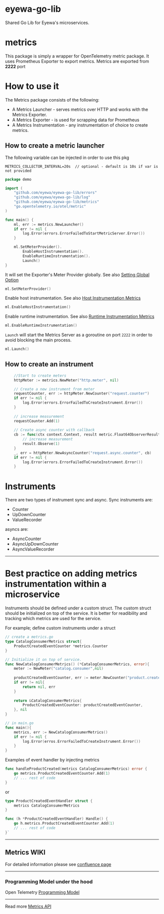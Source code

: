 # eyewa-go-lib
Shared Go Lib for Eyewa's microservices.

# metrics
This package is simply a wrapper for OpenTelemetry metric package. It uses Prometheus
Exporter to export metrics. Metrics are exported from **2222** port

# How to use it
The Metrics package consists of the following:
- A Metrics Launcher - serves metrics over HTTP and works with the Metrics Exporter.
- A Metrics Exporter - is used for scrapping data for Prometheus
- A Metrics Instrumentation - any instrumentation of choice to create metrics.

## How to create a metric launcher
The following variable can be injected in order to use this pkg
```
METRICS_COLLECTOR_INTERVAL=20s  // optional - default is 10s if var is not provided
```

```go
package demo

import (
	"github.com/eyewa/eyewa-go-lib/errors"
	"github.com/eyewa/eyewa-go-lib/log"
	"github.com/eyewa/eyewa-go-lib/metrics"
	"go.opentelemetry.io/otel/metric"
)

func main() {
	ml, err := metrics.NewLauncher()
	if err != nil {
		log.Error(errors.ErrorFailedToStartMetricServer.Error())
	}

	ml.SetMeterProvider().
		EnableHostInstrumentation().
		EnableRuntimeInstrumentation().
		Launch()
}
```
It will set the Exporter's Meter Provider globally. See also [Setting Global Option](https://opentelemetry.io/docs/go/getting-started/#setting-global-options)
```go
ml.SetMeterProvider()
```
Enable host instrumentation. See also [Host Instrumentation Metrics](https://pkg.go.dev/go.opentelemetry.io/contrib/instrumentation/host@v0.20.0#pkg-overview) 
```go
ml.EnableHostInstrumentation()
```
Enable runtime instrumentation. See also [Runtime Instrumentation Metrics](https://pkg.go.dev/go.opentelemetry.io/contrib/instrumentation/runtime@v0.20.0#pkg-overview)
```go
ml.EnableRuntimeInstrumentation()
```
`Launch` will start the Metrics Server as a goroutine on port `2222` in order to avoid blocking the main process.
```go
ml.Launch()
```
## How to create an instrument
```go
    //Start to create meters 
    httpMeter := metrics.NewMeter("http.meter", nil)

    // Create a new instrument from meter
    requestCounter, err := httpMeter.NewCounter("request.counter")
    if err != nil {
        log.Error(errors.ErrorFailedToCreateInstrument.Error())
    }
    
    // increase measurement
    requestCounter.Add(1)
    
    // Create async counter with callback
    cb := func(ctx context.Context, result metric.Float64ObserverResult) {
        // increase measurement
        result.Observe(1)
    }
    _, err = httpMeter.NewAsyncCounter("request.async.counter", cb)
    if err != nil {
        log.Error(errors.ErrorFailedToCreateInstrument.Error())
    }
```
# Instruments
There are two types of instrument sync and async. Sync instruments are:
- Counter
- UpDownCounter
- ValueRecorder

asyncs are:
- AsyncCounter
- AsyncUpDownCounter
- AsyncValueRecorder

---
# Best practice on adding metrics instrumentation within a microservice
Instruments should be defined under a custom struct. The custom struct should be 
initialized on top of the service. It is better for readibility and tracking which 
metrics are used for the service. 

For example; define custom instruments under a struct
```go
// create a metrics.go
type CatalogConsumerMetrics struct{
	ProductCreatedEventCounter *metrics.Counter
}

// Initialize it on top of service.
func NewCatalogConsumerMetrics() (*CatalogConsumerMetrics, error){
    meter := NewMeter("catalog.consumer",nil)
    
    productCreatedEventCounter, err := meter.NewCounter("product.created.event.counter")
    if err != nil{
    	return nil, err
    }
    
    return &CatalogConsumerMetrics{
        ProductCreatedEventCounter: productCreatedEventCounter,
    }, nil
}
```
```go
// in main.go
func main(){
    metrics, err := NewCatalogConsumerMetrics()
    if err != nil { 
	    log.Error(erros.ErrorFailedToCreateInstrument.Error())
    }
}
```
Examples of event handler by injecting metrics
```go
func handleProductCreated(metrics CatalogConsumerMetrics) error {
    go metrics.ProductCreatedEventCounter.Add(1)
    // ... rest of code
}
```
or
```go
type ProductCreatedEventHandler struct {
    metrics CatalogConsumerMetrics
}

func (h *ProductCreatedEventHandler) Handle() {
    go h.metrics.ProductCreatedEventCounter.Add(1)
    // ... rest of code
}`
```
---
## Metrics WIKI

For detailed information please see [confluence page](https://eyewadxb.atlassian.net/wiki/spaces/TECH/pages/1869545495/Metrics+Package)

---
### Programming Model under the hood
Open Telemetry [Programming Model](https://github.com/open-telemetry/opentelemetry-specification/blob/main/specification/metrics/README.md#programming-model)

---
Read more [Metrics API](https://github.com/open-telemetry/opentelemetry-specification/blob/main/specification/metrics/api.md)
